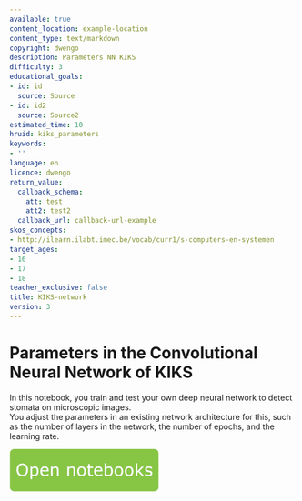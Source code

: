```yaml
---
available: true
content_location: example-location
content_type: text/markdown
copyright: dwengo
description: Parameters NN KIKS
difficulty: 3
educational_goals:
- id: id
  source: Source
- id: id2
  source: Source2
estimated_time: 10
hruid: kiks_parameters
keywords:
- ''
language: en
licence: dwengo
return_value:
  callback_schema:
    att: test
    att2: test2
  callback_url: callback-url-example
skos_concepts:
- http://ilearn.ilabt.imec.be/vocab/curr1/s-computers-en-systemen
target_ages:
- 16
- 17
- 18
teacher_exclusive: false
title: KIKS-network
version: 3
---
```

# Parameters in the Convolutional Neural Network of KIKS
In this notebook, you train and test your own deep neural network to detect stomata on microscopic images.<br>You adjust the parameters in an existing network architecture for this, such as the number of layers in the network, the number of epochs, and the learning rate.



[![](embed/Knop.png "Button")](https://kiks.ilabt.imec.be/hub/tmplogin?id=1720_en "Parameters")